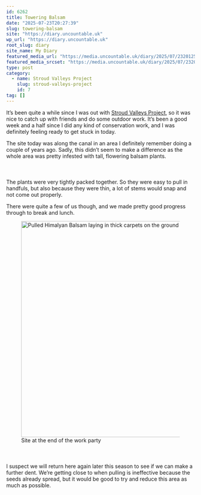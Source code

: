```yaml
---
id: 6262
title: Towering Balsam
date: "2025-07-23T20:27:39"
slug: towering-balsam
site: "https://diary.uncountable.uk"
wp_url: "https://diary.uncountable.uk"
root_slug: diary
site_name: My Diary
featured_media_url: "https://media.uncountable.uk/diary/2025/07/23201253/IMG20250723105513.webp"
featured_media_srcset: "https://media.uncountable.uk/diary/2025/07/23201253/IMG20250723105513-300x169.webp 300w, https://media.uncountable.uk/diary/2025/07/23201253/IMG20250723105513-1024x576.webp 1024w, https://media.uncountable.uk/diary/2025/07/23201253/IMG20250723105513-150x150.webp 150w, https://media.uncountable.uk/diary/2025/07/23201253/IMG20250723105513-640x360.webp 640w, https://media.uncountable.uk/diary/2025/07/23201253/IMG20250723105513.webp 1959w"
type: post
category:
  - name: Stroud Valleys Project
    slug: stroud-valleys-project
    id: 7
tag: []
---
```



<p>It&#8217;s been quite a while since I was out with <a href="https://www.stroudvalleysproject.org/">Stroud Valleys Project</a>, so it was nice to catch up with friends and do some outdoor work.  It&#8217;s been a good week and a half since I did any kind of conservation work, and I was definitely feeling ready to get stuck in today.</p>



<p>The site today was along the canal in an area I definitely remember doing a couple of years ago.  Sadly, this didn&#8217;t seem to make a difference as the whole area was pretty infested with tall, flowering balsam plants.</p>


<style>.kb-row-layout-id6262_14ef55-df > .kt-row-column-wrap{align-content:start;}:where(.kb-row-layout-id6262_14ef55-df > .kt-row-column-wrap) > .wp-block-kadence-column{justify-content:start;}.kb-row-layout-id6262_14ef55-df > .kt-row-column-wrap{column-gap:var(--global-kb-gap-md, 2rem);row-gap:var(--global-kb-gap-md, 2rem);padding-top:var(--global-kb-spacing-sm, 1.5rem);padding-bottom:var(--global-kb-spacing-sm, 1.5rem);grid-template-columns:repeat(2, minmax(0, 1fr));}.kb-row-layout-id6262_14ef55-df > .kt-row-layout-overlay{opacity:0.30;}@media all and (max-width: 1024px){.kb-row-layout-id6262_14ef55-df > .kt-row-column-wrap{grid-template-columns:repeat(2, minmax(0, 1fr));}}@media all and (max-width: 767px){.kb-row-layout-id6262_14ef55-df > .kt-row-column-wrap{grid-template-columns:minmax(0, 1fr);}.kb-row-layout-id6262_14ef55-df > .kt-row-column-wrap > .wp-block-kadence-column:nth-of-type(1){order:2;}.kb-row-layout-id6262_14ef55-df > .kt-row-column-wrap > .wp-block-kadence-column:nth-of-type(2){order:1;}.kb-row-layout-id6262_14ef55-df > .kt-row-column-wrap > .wp-block-kadence-column:nth-of-type(3){order:12;}.kb-row-layout-id6262_14ef55-df > .kt-row-column-wrap > .wp-block-kadence-column:nth-of-type(4){order:11;}.kb-row-layout-id6262_14ef55-df > .kt-row-column-wrap > .wp-block-kadence-column:nth-of-type(5){order:22;}.kb-row-layout-id6262_14ef55-df > .kt-row-column-wrap > .wp-block-kadence-column:nth-of-type(6){order:21;}.kb-row-layout-id6262_14ef55-df > .kt-row-column-wrap > .wp-block-kadence-column:nth-of-type(7){order:32;}.kb-row-layout-id6262_14ef55-df > .kt-row-column-wrap > .wp-block-kadence-column:nth-of-type(8){order:31;}}</style><div class="kb-row-layout-wrap kb-row-layout-id6262_14ef55-df alignnone wp-block-kadence-rowlayout"><div class="kt-row-column-wrap kt-has-2-columns kt-row-layout-equal kt-tab-layout-inherit kt-mobile-layout-row kt-row-valign-top">
<style>.kadence-column6262_3a6e46-e8 > .kt-inside-inner-col,.kadence-column6262_3a6e46-e8 > .kt-inside-inner-col:before{border-top-left-radius:0px;border-top-right-radius:0px;border-bottom-right-radius:0px;border-bottom-left-radius:0px;}.kadence-column6262_3a6e46-e8 > .kt-inside-inner-col{column-gap:var(--global-kb-gap-sm, 1rem);}.kadence-column6262_3a6e46-e8 > .kt-inside-inner-col{flex-direction:column;}.kadence-column6262_3a6e46-e8 > .kt-inside-inner-col > .aligncenter{width:100%;}.kadence-column6262_3a6e46-e8 > .kt-inside-inner-col:before{opacity:0.3;}.kadence-column6262_3a6e46-e8{position:relative;}@media all and (max-width: 1024px){.kadence-column6262_3a6e46-e8 > .kt-inside-inner-col{flex-direction:column;justify-content:center;}}@media all and (max-width: 767px){.kadence-column6262_3a6e46-e8 > .kt-inside-inner-col{flex-direction:column;justify-content:center;}}</style>
<div class="wp-block-kadence-column kadence-column6262_3a6e46-e8"><div class="kt-inside-inner-col">
<p>The plants were very tightly packed together.  So they were easy to pull in handfuls, but also because they were thin, a lot of stems would snap and not come out properly.</p>



<p>There were quite a few of us though, and we made pretty good progress through to break and lunch.</p>
</div></div>


<style>.kadence-column6262_e2919a-ff > .kt-inside-inner-col,.kadence-column6262_e2919a-ff > .kt-inside-inner-col:before{border-top-left-radius:0px;border-top-right-radius:0px;border-bottom-right-radius:0px;border-bottom-left-radius:0px;}.kadence-column6262_e2919a-ff > .kt-inside-inner-col{column-gap:var(--global-kb-gap-sm, 1rem);}.kadence-column6262_e2919a-ff > .kt-inside-inner-col{flex-direction:column;}.kadence-column6262_e2919a-ff > .kt-inside-inner-col > .aligncenter{width:100%;}.kadence-column6262_e2919a-ff > .kt-inside-inner-col:before{opacity:0.3;}.kadence-column6262_e2919a-ff{position:relative;}@media all and (max-width: 1024px){.kadence-column6262_e2919a-ff > .kt-inside-inner-col{flex-direction:column;justify-content:center;}}@media all and (max-width: 767px){.kadence-column6262_e2919a-ff > .kt-inside-inner-col{flex-direction:column;justify-content:center;}}</style>
<div class="wp-block-kadence-column kadence-column6262_e2919a-ff"><div class="kt-inside-inner-col">
<figure class="wp-block-image size-large"><img loading="lazy" decoding="async" width="1024" height="576" src="https://media.uncountable.uk/diary/2025/07/23201326/IMG20250723143238-1024x576.webp" alt="Pulled Himalyan Balsam laying in thick carpets on the ground in a field" class="wp-image-6266" srcset="https://media.uncountable.uk/diary/2025/07/23201326/IMG20250723143238-1024x576.webp 1024w, https://media.uncountable.uk/diary/2025/07/23201326/IMG20250723143238-300x169.webp 300w, https://media.uncountable.uk/diary/2025/07/23201326/IMG20250723143238-640x360.webp 640w, https://media.uncountable.uk/diary/2025/07/23201326/IMG20250723143238.webp 1763w" sizes="auto, (max-width: 1024px) 100vw, 1024px" /><figcaption class="wp-element-caption">Site at the end of the work party</figcaption></figure>
</div></div>

</div></div>


<p>I suspect we will return here again later this season to see if we can make a further dent.  We&#8217;re getting close to when pulling is ineffective because the seeds already spread, but it would be good to try and reduce this area as much as possible.</p>
